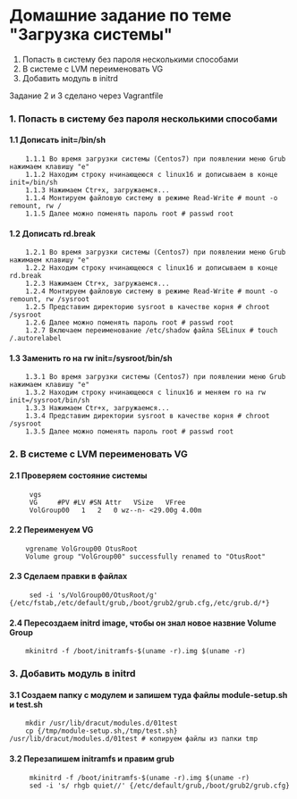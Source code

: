 # Домашние задание по теме "Загрузка системы"

1. Попасть в систему без пароля несколькими способами
2. В системе с LVM переименовать VG
3. Добавить модуль в initrd

Задание 2 и 3 сделано через Vagrantfile


### 1.  Попасть в систему без пароля несколькими способами

####    1.1 Дописать init=/bin/sh
        1.1.1 Во время загрузки системы (Centos7) при появлении меню Grub нажимаем клавишу "e"
        1.1.2 Находим строку нчинающеюся с linux16 и дописываем в конце init=/bin/sh
        1.1.3 Нажимаем Ctr+x, загружаемся... 
        1.1.4 Монтируем файловую систему в режиме Read-Write # mount -o remount, rw /
        1.1.5 Далее можно поменять пароль root # passwd root

####    1.2 Дописать rd.break
        1.2.1 Во время загрузки системы (Centos7) при появлении меню Grub нажимаем клавишу "e"
        1.2.2 Находим строку нчинающеюся с linux16 и дописываем в конце rd.break
        1.2.3 Нажимаем Ctr+x, загружаемся...
        1.2.4 Монтируем файловую систему в режиме Read-Write # mount -o remount, rw /sysroot
        1.2.5 Представим директорию sysroot в качестве корня # chroot /sysroot
        1.2.6 Далее можно поменять пароль root # passwd root
        1.2.7 Включаем переименование /etc/shadow файла SELinux # touch /.autorelabel


####    1.3 Заменить ro на rw init=/sysroot/bin/sh
        1.3.1 Во время загрузки системы (Centos7) при появлении меню Grub нажимаем клавишу "e"
        1.3.2 Находим строку нчинающеюся с linux16 и меняем ro на rw init=/sysroot/bin/sh
        1.3.3 Нажимаем Ctr+x, загружаемся...
        1.3.4 Представим директории sysroot в качестве корня # chroot /sysroot
        1.3.5 Далее можно поменять пароль root # passwd root
 
### 2.  В системе с LVM переименовать VG
        
####    2.1 Проверяем состояние системы # 

         vgs
         VG     #PV #LV #SN Attr   VSize   VFree
         VolGroup00   1   2   0 wz--n- <29.00g 4.00m
        
####    2.2 Переименуем VG 
     
        vgrename VolGroup00 OtusRoot
        Volume group "VolGroup00" successfully renamed to "OtusRoot"
        
####    2.3 Сделаем правки в файлах

         sed -i 's/VolGroup00/OtusRoot/g' {/etc/fstab,/etc/default/grub,/boot/grub2/grub.cfg,/etc/grub.d/*}

####    2.4 Пересоздаем initrd image, чтобы он знал новое назвние Volume Group #
        
        mkinitrd -f /boot/initramfs-$(uname -r).img $(uname -r)

### 3.  Добавить модуль в initrd

####    3.1 Создаем папку с модулем и запишем туда файлы module-setup.sh и test.sh
        
        mkdir /usr/lib/dracut/modules.d/01test
        cp {/tmp/module-setup.sh,/tmp/test.sh} /usr/lib/dracut/modules.d/01test # копируем файлы из папки tmp

####    3.2 Перезапишем initramfs и правим grub

         mkinitrd -f /boot/initramfs-$(uname -r).img $(uname -r)
         sed -i 's/ rhgb quiet//' {/etc/default/grub,/boot/grub2/grub.cfg}

        

    
